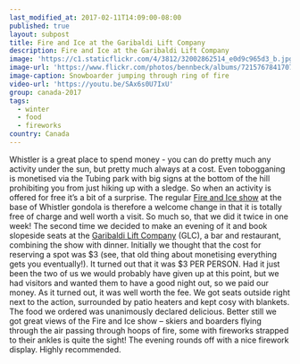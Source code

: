 ```yaml
---
last_modified_at: 2017-02-11T14:09:00-08:00
published: true
layout: subpost
title: Fire and Ice at the Garibaldi Lift Company
description: Fire and Ice at the Garibaldi Lift Company
image: 'https://c1.staticflickr.com/4/3812/32002862514_e0d9c965d3_b.jpg'
image-url: 'https://www.flickr.com/photos/bennbeck/albums/72157678417073881'
image-caption: Snowboarder jumping through ring of fire
video-url: 'https://youtu.be/SAx6s0U7IxU'
group: canada-2017
tags:
  - winter
  - food
  - fireworks
country: Canada
---
```

Whistler is a great place to spend money - you can do pretty much any activity under the sun, but pretty much always at a cost. Even tobogganing is monetised via the Tubing park with big signs at the bottom of the hill prohibiting you from just hiking up with a sledge. So when an activity is offered for free it’s a bit of a surprise. The regular [Fire and Ice show](https://www.whistlerblackcomb.com/events-and-activities/activities/fire-and-ice-show) at the base of Whistler gondola is therefore a welcome change in that it is totally free of charge and well worth a visit. So much so, that we did it twice in one week! The second time we decided to make an evening of it and book slopeside seats at the [Garibaldi Lift Company](https://www.whistlerblackcomb.com/the-village/dining/glc) (GLC), a bar and restaurant, combining the show with dinner. Initially we thought that the cost for reserving a spot was $3 (see, that old thing about monetising everything gets you eventually!). It turned out that it was $3 PER PERSON. Had it just been the two of us we would probably have given up at this point, but we had visitors and wanted them to have a good night out, so we paid our money. As it turned out, it was well worth the fee. We got seats outside right next to the action, surrounded by patio heaters and kept cosy with blankets. The food we ordered was unanimously declared delicious. Better still we got great views of the Fire and Ice show – skiers and boarders flying through the air passing through hoops of fire, some with fireworks strapped to their ankles is quite the sight! The evening rounds off with a nice firework display. Highly recommended. 
